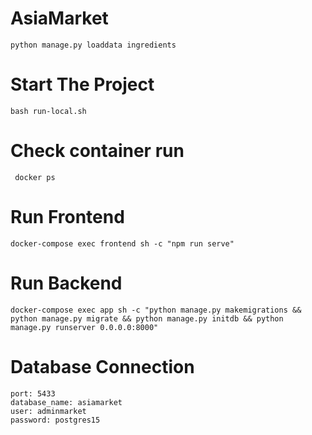 # AsiaMarket
``` python manage.py loaddata ingredients ```

# Start The Project
``` bash run-local.sh ```

# Check container run
``` docker ps```

# Run Frontend
``` docker-compose exec frontend sh -c "npm run serve" ```

# Run Backend
``` docker-compose exec app sh -c "python manage.py makemigrations && python manage.py migrate && python manage.py initdb && python manage.py runserver 0.0.0.0:8000" ```

# Database Connection
``` 
port: 5433
database_name: asiamarket
user: adminmarket
password: postgres15
```

